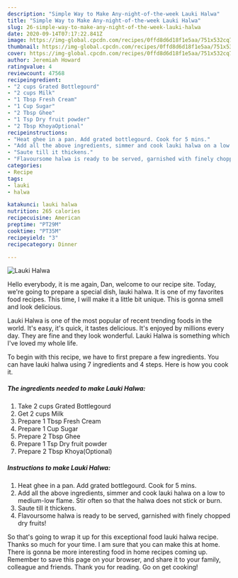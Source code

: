 ```yaml
---
description: "Simple Way to Make Any-night-of-the-week Lauki Halwa"
title: "Simple Way to Make Any-night-of-the-week Lauki Halwa"
slug: 26-simple-way-to-make-any-night-of-the-week-lauki-halwa
date: 2020-09-14T07:17:22.841Z
image: https://img-global.cpcdn.com/recipes/0ffd8d6d18f1e5aa/751x532cq70/lauki-halwa-recipe-main-photo.jpg
thumbnail: https://img-global.cpcdn.com/recipes/0ffd8d6d18f1e5aa/751x532cq70/lauki-halwa-recipe-main-photo.jpg
cover: https://img-global.cpcdn.com/recipes/0ffd8d6d18f1e5aa/751x532cq70/lauki-halwa-recipe-main-photo.jpg
author: Jeremiah Howard
ratingvalue: 4
reviewcount: 47568
recipeingredient:
- "2 cups Grated Bottlegourd"
- "2 cups Milk"
- "1 Tbsp Fresh Cream"
- "1 Cup Sugar"
- "2 Tbsp Ghee"
- "1 Tsp Dry fruit powder"
- "2 Tbsp KhoyaOptional"
recipeinstructions:
- "Heat ghee in a pan. Add grated bottlegourd. Cook for 5 mins."
- "Add all the above ingredients, simmer and cook lauki halwa on a low to medium-low flame. Stir often so that the halwa does not stick or burn."
- "Saute till it thickens."
- "Flavoursome halwa is ready to be served, garnished with finely chopped dry fruits!"
categories:
- Recipe
tags:
- lauki
- halwa

katakunci: lauki halwa 
nutrition: 265 calories
recipecuisine: American
preptime: "PT29M"
cooktime: "PT35M"
recipeyield: "3"
recipecategory: Dinner

---
```



![Lauki Halwa](https://img-global.cpcdn.com/recipes/0ffd8d6d18f1e5aa/751x532cq70/lauki-halwa-recipe-main-photo.jpg)

Hello everybody, it is me again, Dan, welcome to our recipe site. Today, we're going to prepare a special dish, lauki halwa. It is one of my favorites food recipes. This time, I will make it a little bit unique. This is gonna smell and look delicious.

Lauki Halwa is one of the most popular of recent trending foods in the world. It's easy, it's quick, it tastes delicious. It's enjoyed by millions every day. They are fine and they look wonderful. Lauki Halwa is something which I've loved my whole life.




To begin with this recipe, we have to first prepare a few ingredients. You can have lauki halwa using 7 ingredients and 4 steps. Here is how you cook it.

<!--inarticleads1-->

##### The ingredients needed to make Lauki Halwa:

1. Take 2 cups Grated Bottlegourd
1. Get 2 cups Milk
1. Prepare 1 Tbsp Fresh Cream
1. Prepare 1 Cup Sugar
1. Prepare 2 Tbsp Ghee
1. Prepare 1 Tsp Dry fruit powder
1. Prepare 2 Tbsp Khoya(Optional)




<!--inarticleads2-->

##### Instructions to make Lauki Halwa:

1. Heat ghee in a pan. Add grated bottlegourd. Cook for 5 mins.
1. Add all the above ingredients, simmer and cook lauki halwa on a low to medium-low flame. Stir often so that the halwa does not stick or burn.
1. Saute till it thickens.
1. Flavoursome halwa is ready to be served, garnished with finely chopped dry fruits!




So that's going to wrap it up for this exceptional food lauki halwa recipe. Thanks so much for your time. I am sure that you can make this at home. There is gonna be more interesting food in home recipes coming up. Remember to save this page on your browser, and share it to your family, colleague and friends. Thank you for reading. Go on get cooking!
